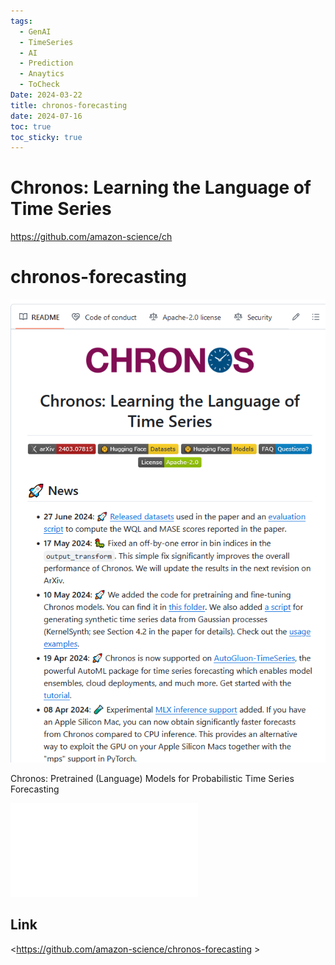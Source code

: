 ```yaml
---
tags:
  - GenAI
  - TimeSeries
  - AI
  - Prediction
  - Anaytics
  - ToCheck
Date: 2024-03-22
title: chronos-forecasting
date: 2024-07-16
toc: true
toc_sticky: true
---
```


# Chronos: Learning the Language of Time Series
https://github.com/amazon-science/ch
# chronos-forecasting

![](../_asset/2024-03-22chronos-forecasting_image_1.png)


Chronos: Pretrained (Language) Models for Probabilistic Time Series Forecasting

![](../_asset/2024-03-22chronos-forecasting_pdf_1.pdf)

## Link

<https://github.com/amazon-science/chronos-forecasting >